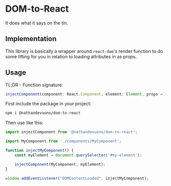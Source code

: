 # DOM-to-React

It does what it says on the tin.

## Implementation

This library is basically a wrapper around `react-dom`'s render function to do some lifting for you in relation to loading attributes in as props.

## Usage

TL;DR - Function signature:
```ts
injectComponent(component: React.Component, element: Element, props = {}: Record<string, unknown>): void;
```

First include the package in your project:
```bash
npm i @nathandevuono/dom-to-react
```

Then use like this:

```js
import injectComponent from '@nathandevuono/dom-to-react';

import MyComponent from './components/MyComponent';

function injectMyComponent() {
    const myElement = document.querySelector('#my-element');

    injectComponent(MyComponent, myElement);
}

window.addEventListener("DOMContentLoaded", injectMyComponent);
```
